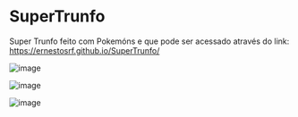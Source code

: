 # SuperTrunfo

Super Trunfo feito com Pokemóns e que pode ser acessado através do link: https://ernestosrf.github.io/SuperTrunfo/

![image](https://user-images.githubusercontent.com/79682382/160288123-28f8c91d-8052-437d-9c49-adc5c98614f2.png)

![image](https://user-images.githubusercontent.com/79682382/160288127-05b3d290-d384-4425-a0ae-1fdab73e099b.png)

![image](https://user-images.githubusercontent.com/79682382/160288144-02f4ad7d-0d7e-4590-aae3-f05f3ed51761.png)

